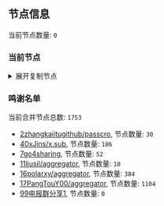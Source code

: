 
## 节点信息
当前节点数量: `0`
### 当前节点
<details>
  <summary>展开复制节点</summary>

    

</details>

### 鸣谢名单
当前合并节点总数: `1753`
- [2zhangkaiitugithub/passcro](https://github.com/zhangkaiitugithub/passcro), 节点数量: `30`
- [40xJins/x.sub](https://github.com/0xJins/x.sub), 节点数量: `186`
- [7go4sharing](https://github.com/go4sharing), 节点数量: `52`
- [11liusil/aggregator](https://github.com/liusil/aggregator), 节点数量: `10`
- [16polarxy/aggregator](https://github.com/polarxy/aggregator), 节点数量: `384`
- [17PangTouY00/aggregator](https://github.com/PangTouY00/aggregator), 节点数量: `1104`
- [99电报群分享1](https://github.com/cdddbc/getAirport), 节点数量: `0`


